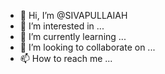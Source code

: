 - 👋 Hi, I’m @SIVAPULLAIAH
- 👀 I’m interested in ...
- 🌱 I’m currently learning ...
- 💞️ I’m looking to collaborate on ...
- 📫 How to reach me ...

<!---
SIVAPULLAIA/SIVAPULLAIA is a ✨ special ✨ repository because its `README.md` (this file) appears on your GitHub profile.
You can click the Preview link to take a look at your changes.
--->
